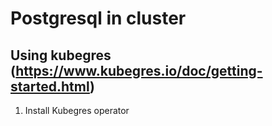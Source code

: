 # Postgresql in cluster

## Using kubegres (https://www.kubegres.io/doc/getting-started.html)

1) Install Kubegres operator


